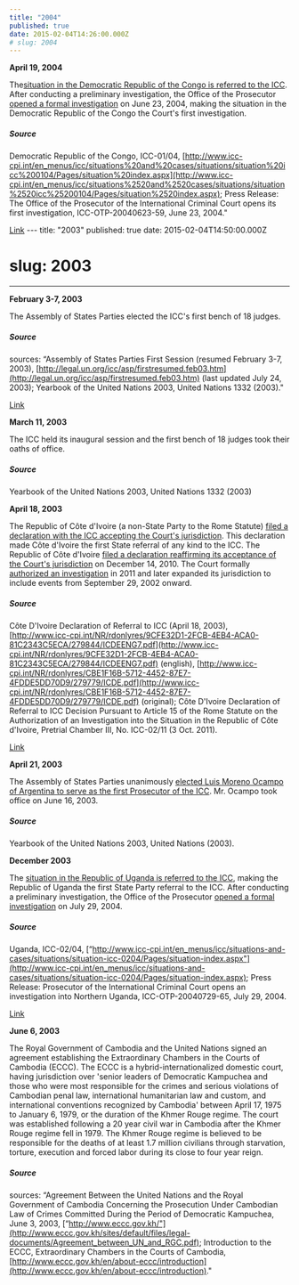 ```yaml
---
title: "2004"
published: true
date: 2015-02-04T14:26:00.000Z
# slug: 2004
---
```


**April 19, 2004**

The[situation in the Democratic Republic of the Congo is referred to the ICC](http://www.icc-cpi.int/en_menus/icc/situations%20and%20cases/situations/situation%20icc%200104/press%20releases/Pages/prosecutor%20receives%20referral%20of%20the%20situation%20in%20the%20democratic%20republic%20of%20congo.aspx)[](http://www.icc-cpi.int/en_menus/icc/press%2520and%2520media/press%2520releases/2004/Pages/prosecutor%2520receives%2520referral%2520of%2520the%2520situation%2520in%2520the%2520democratic%2520republic%2520of%2520congo.aspx). After conducting a preliminary investigation, the Office of the Prosecutor [opened a formal investigation](http://www.icc-cpi.int/en_menus/icc/press%20and%20media/press%20releases/2004/Pages/the%20office%20of%20the%20prosecutor%20of%20the%20international%20criminal%20court%20opens%20its%20first%20investigation.aspx) on June 23, 2004, making the situation in the Democratic Republic of the Congo the Court's first investigation.

##### Source

Democratic Republic of the Congo, ICC-01/04, [http://www.icc-cpi.int/en_menus/icc/situations%20and%20cases/situations/situation%20icc%200104/Pages/situation%20index.aspx](http://www.icc-cpi.int/en_menus/icc/situations%2520and%2520cases/situations/situation%2520icc%25200104/Pages/situation%2520index.aspx); Press Release: The Office of the Prosecutor of the International Criminal Court opens its first investigation, ICC-OTP-20040623-59, June 23, 2004."

[Link](http://www.icc-cpi.int/en_menus/icc/press%20and%20media/press%20releases/2004/Pages/the%20office%20of%20the%20prosecutor%20of%20the%20international%20criminal%20court%20opens%20its%20first%20investigation.aspx) ---
title: "2003"
published: true
date: 2015-02-04T14:50:00.000Z
# slug: 2003
---

**February 3-7, 2003**

The Assembly of States Parties elected the ICC's first bench of 18 judges.

##### Source

sources: “Assembly of States Parties First Session (resumed February 3-7, 2003), [http://legal.un.org/icc/asp/firstresumed.feb03.htm](http://legal.un.org/icc/asp/firstresumed.feb03.htm) (last updated July 24, 2003); Yearbook of the United Nations 2003, United Nations 1332 (2003)."

[Link](http://legal.un.org/icc/asp/firstresumed.feb03.htm)

**March 11, 2003**

The ICC held its inaugural session and the first bench of 18 judges took their oaths of office.

##### Source

Yearbook of the United Nations 2003, United Nations 1332 (2003)

**April 18, 2003**

The Republic of Côte d'Ivoire (a non-State Party to the Rome Statute) [filed a declaration with the ICC accepting the Court's jurisdiction](http://www.icc-cpi.int/NR/rdonlyres/9CFE32D1-2FCB-4EB4-ACA0-81C2343C5ECA/279844/ICDEENG7.pdf). This declaration made Côte d'Ivoire the first State referral of any kind to the ICC. The Republic of Côte d'Ivoire [filed a declaration reaffirming its acceptance of the Court's jurisdiction](http://icc-cpi.int/NR/rdonlyres/498E8FEB-7A72-4005-A209-C14BA374804F/0/ReconCPI.pdf) on December 14, 2010\. The Court formally [authorized an investigation](http://www.icc-cpi.int/iccdocs/doc/doc1240553.pdf) in 2011 and later expanded its jurisdiction to include events from September 29, 2002 onward.

##### Source

Côte D'Ivoire Declaration of Referral to ICC (April 18, 2003), [http://www.icc-cpi.int/NR/rdonlyres/9CFE32D1-2FCB-4EB4-ACA0-81C2343C5ECA/279844/ICDEENG7.pdf](http://www.icc-cpi.int/NR/rdonlyres/9CFE32D1-2FCB-4EB4-ACA0-81C2343C5ECA/279844/ICDEENG7.pdf) (english), [http://www.icc-cpi.int/NR/rdonlyres/CBE1F16B-5712-4452-87E7-4FDDE5DD70D9/279779/ICDE.pdf](http://www.icc-cpi.int/NR/rdonlyres/CBE1F16B-5712-4452-87E7-4FDDE5DD70D9/279779/ICDE.pdf) (original); Côte D'Ivoire Declaration of Referral to ICC Decision Pursuant to Article 15 of the Rome Statute on the Authorization of an Investigation into the Situation in the Republic of Côte d'Ivoire, Pretrial Chamber III, No. ICC-02/11 (3 Oct. 2011).

[Link](http://www.icc-cpi.int/iccdocs/doc/doc1240553.pdf)

**April 21, 2003**

The Assembly of States Parties unanimously [elected Luis Moreno Ocampo of Argentina to serve as the first Prosecutor of the ICC](http://www.un.org/press/en/2003/L3035.doc.htm). Mr. Ocampo took office on June 16, 2003.

##### Source

Yearbook of the United Nations 2003, United Nations (2003).

**December 2003**

The [situation in the Republic of Uganda is referred to the ICC](http://www.icc-cpi.int/en_menus/icc/press%20and%20media/press%20releases/2004/Pages/president%20of%20uganda%20refers%20situation%20concerning%20the%20lord_s%20resistance%20army%20_lra_%20to%20the%20icc.aspx), making the Republic of Uganda the first State Party referral to the ICC. After conducting a preliminary investigation, the Office of the Prosecutor [opened a formal investigation](http://www.icc-cpi.int/en_menus/icc/press%20and%20media/press%20releases/2004/Pages/prosecutor%20of%20the%20international%20criminal%20court%20opens%20an%20investigation%20into%20nothern%20uganda.aspx) on July 29, 2004.

##### Source

Uganda, ICC-02/04, [“http://www.icc-cpi.int/en_menus/icc/situations-and-cases/situations/situation-icc-0204/Pages/situation-index.aspx"](http://www.icc-cpi.int/en_menus/icc/situations-and-cases/situations/situation-icc-0204/Pages/situation-index.aspx); Press Release: Prosecutor of the International Criminal Court opens an investigation into Northern Uganda, ICC-OTP-20040729-65, July 29, 2004.

[Link](http://www.icc-cpi.int/en_menus/icc/press-and-media/press-releases/2004/Pages/prosecutor-of-the-international-criminal-court-opens-an-investigation-into-nothern-uganda.aspx)

**June 6, 2003**

The Royal Government of Cambodia and the United Nations signed an agreement establishing the Extraordinary Chambers in the Courts of Cambodia (ECCC). The ECCC is a hybrid-internationalized domestic court, having jurisdiction over 'senior leaders of Democratic Kampuchea and those who were most responsible for the crimes and serious violations of Cambodian penal law, international humanitarian law and custom, and international conventions recognized by Cambodia' between April 17, 1975 to January 6, 1979, or the duration of the Khmer Rouge regime. The court was established following a 20 year civil war in Cambodia after the Khmer Rouge regime fell in 1979\. The Khmer Rouge regime is believed to be responsible for the deaths of at least 1.7 million civilians through starvation, torture, execution and forced labor during its close to four year reign.

##### Source

sources: “Agreement Between the United Nations and the Royal Government of Cambodia Concerning the Prosecution Under Cambodian Law of Crimes Committed During the Period of Democratic Kampuchea, June 3, 2003, [“http://www.eccc.gov.kh/"](http://www.eccc.gov.kh/sites/default/files/legal-documents/Agreement_between_UN_and_RGC.pdf); Introduction to the ECCC, Extraordinary Chambers in the Courts of Cambodia, [http://www.eccc.gov.kh/en/about-eccc/introduction](http://www.eccc.gov.kh/en/about-eccc/introduction)."

